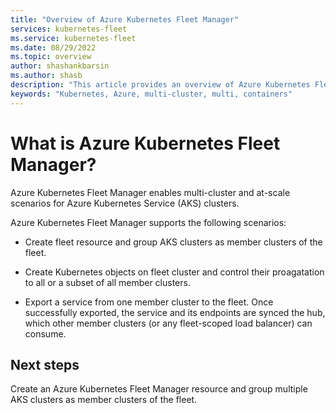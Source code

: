 ```yaml
---
title: "Overview of Azure Kubernetes Fleet Manager"
services: kubernetes-fleet
ms.service: kubernetes-fleet
ms.date: 08/29/2022
ms.topic: overview
author: shashankbarsin
ms.author: shasb
description: "This article provides an overview of Azure Kubernetes Fleet Manager."
keywords: "Kubernetes, Azure, multi-cluster, multi, containers"
---
```


# What is Azure Kubernetes Fleet Manager?

Azure Kubernetes Fleet Manager enables multi-cluster and at-scale scenarios for Azure Kubernetes Service (AKS) clusters. 

Azure Kubernetes Fleet Manager supports the following scenarios:

* Create fleet resource and group AKS clusters as member clusters of the fleet.

* Create Kubernetes objects on fleet cluster and control their proagatation to all or a subset of all member clusters.

* Export a service from one member cluster to the fleet. Once successfully exported, the service and its endpoints are synced the hub, which other member clusters (or any fleet-scoped load balancer) can consume.


## Next steps

Create an Azure Kubernetes Fleet Manager resource and group multiple AKS clusters as member clusters of the fleet.
